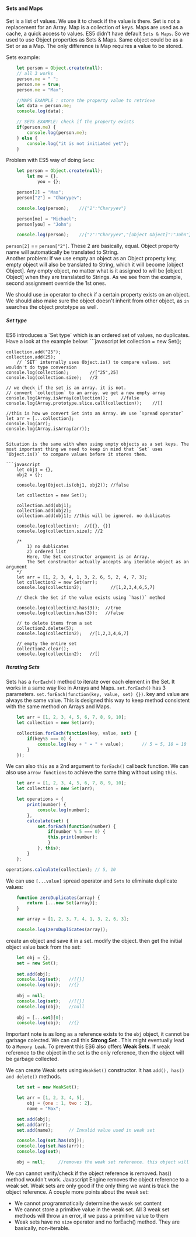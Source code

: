 <h4>Sets and Maps</h4>

Set is a list of values. We use it to check if the value is there. Set is not a replacement for an Array.
Map is a collection of keys. Maps are used as a cache, a quick access to values. ES5 didn't have default `Sets & Maps`. So we used to use Object properties as Sets & Maps. Same object could be as a Set or as a Map. The only difference is Map requires a value to be stored.

Sets example:
```javascript
	let person = Object.create(null);
	// all 3 works
	person.me = " ";
	person.me = true;
	person.me = "Max";

	//MAPS EXAMPLE : store the property value to retrieve
	let data = person.me;
	console.log(data);

	// SETS EXAMPLE: check if the property exists
	if(person.me) {
  		console.log(person.me);
	} else {
  		console.log("it is not initiated yet");
	}
```
Problem with ES5 way of doing `Sets`:
```javascript
	let person = Object.create(null);
		let me = {},
    		you = {};

	person[2] = "Max";
	person["2"] = "Charyyev";

	console.log(person);	//{"2":"Charyyev"}

	person[me] = "Michael";
	person[you] = "John";

	console.log(person);	//{"2":"Charyyev","[object Object]":"John"}
```
`person[2]` == `person["2"]`. These 2 are basically, equal. Object property name will automatically be translated to String. <br>
Another problem: If we use empty an object as an Object property key, empty object will also be translated to String, which it will become [object Object]. Any empty object, no matter what is it assigned to will be [object Object] when they are translated to Strings. As we see from the example, second assignment override the 1st ones.

We should use `in` operator to check if a certain property exists on an object. We should also make sure the object doesn't inherit from other object, as `in` searches the object prototype as well.

<h5>Set type</h5>
ES6 introduces a `Set type` which is an ordered set of values, no duplicates. 
Have a look at the example below:
```javascript
	let collection = new Set();

	collection.add("25");
	collection.add(25);
		// `SET` internally uses Object.is() to compare values. set wouldn't do type conversion
	console.log(collection);		//["25",25]
	console.log(collection.size);	//2

	// we check if the set is an array. it is not.
	// convert `collection` to an array. we get a new empty array
	console.log(Array.isArray(collection));		//false
	console.log(Array.prototype.slice.call(collection));	//[]

	//this is how we convert Set into an Array. We use `spread operator`
	let arr = [...collection];
	console.log(arr);
	console.log(Array.isArray(arr));
```

Situation is the same with when using empty objects as a set keys. The most important thing we need to keep in mind that `Set` uses `Object.is()` to compare values before it stores them.

```javascript
	let obj1 = {},
    obj2 = {};
    
    console.log(Object.is(obj1, obj2)); //false
    
	let collection = new Set();

	collection.add(obj1);
	collection.add(obj2);
	collection.add(obj1); //this will be ignored. no dublicates

	console.log(collection);  //[{}, {}]
	console.log(collection.size); //2

	/*
  		1) no dublicates
  		2) ordered list
  		Here, the Set constructor argument is an Array.
  		The Set constructor actually accepts any iterable object as an argument
	*/
	let arr = [1, 2, 3, 4, 1, 3, 2, 6, 5, 2, 4, 7, 3];
	let collection2 = new Set(arr);
	console.log(collection2);			//[1,2,3,4,6,5,7]

	// Check the Set if the value exists using `has()` method

	console.log(collection2.has(3));  //true
	console.log(collection.has(3));   //false

	// to delete items from a set
	collection2.delete(5);
	console.log(collection2);   //[1,2,3,4,6,7]

	// empty the entire set
	collection2.clear();
	console.log(collection2);   //[]
```

<h5>Iterating Sets</h5>

Sets has a `forEach()` method to iterate over each element in the Set. It works in a same way like in Arrays and Maps. `set.forEach()` has 3 parameters. `set.forEach(function(key, value, set) {})`. key and value are always the same value. This is designed this way to keep method consistent with the same method on Arrays and Maps.

```javascript
	let arr = [1, 2, 3, 4, 5, 6, 7, 8, 9, 10];
	let collection = new Set(arr);

	collection.forEach(function(key, value, set) {
  		if(key%5 === 0) {
    		console.log(key + " = " + value);		// 5 = 5, 10 = 10
  		}
	});
```
We can also `this` as a 2nd argument to `forEach()` callback function. We can also use `arrow functions` to achieve the same thing without using `this`. 

```javascript
	let arr = [1, 2, 3, 4, 5, 6, 7, 8, 9, 10];
	let collection = new Set(arr);

	let operations = {
  		print(number) {
    		console.log(number);
  		},
  		calculate(set) {
    		set.forEach(function(number) {
      			if(number % 5 === 0) {
        		this.print(number);
      			}
    		}, this);
  		}
	};

operations.calculate(collection); // 5, 10
```

We can use `[...value]` spread operator and `Sets` to eliminate duplicate values:

```javascript
	function zeroDuplicates(array) {
  		return [...new Set(array)];
	}

	var array = [1, 2, 3, 7, 4, 1, 3, 2, 6, 3];

	console.log(zeroDuplicates(array));
```

create an object and save it in a set. modify the object. then get the initial object value back from the set:

```javascript
	let obj = {},
    set = new Set();
    
    set.add(obj);
    console.log(set);   //[{}]
    console.log(obj);   //{}
    
    obj = null;
    console.log(set);   //[{}]
    console.log(obj);   //null
    
    obj = [...set][0];
    console.log(obj);   //{}
```
Important note is as long as a reference exists to the `obj` object, it cannot be garbage colected. We can call this <strong>Strong Set</strong> . This might eventually lead to a `Memory Leak`. To prevent this ES6 also offers <strong>Weak Sets</strong>. If weak reference to the object in the set is the only reference, then the object will be garbage collected.<br>

We can create Weak sets using `WeakSet()` constructor. It has `add(), has() and delete()` methods.

```javascript
	let set = new WeakSet();

	let arr = [1, 2, 3, 4, 5],
    	obj = {one : 1, two : 2},
    	name = "Max";

	set.add(obj);
	set.add(arr);
	set.add(name);		// Invalid value used in weak set

	console.log(set.has(obj));
	console.log(set.has(arr));
	console.log(set);

	obj = null;		//removes the weak set reference. this object will be garbage collected
```

We can cannot verify/check if the object reference is removed. has() method wouldn't work. Javascript Engine removes the object reference to a weak set. Weak sets are only good if the only thing we want is track the object reference. A couple more points about the weak set: <br>
- We cannot programmatically determine the weak set content
- We cannot store a primitive value in the weak set. All 3 weak set methods will throw an error, if we pass a primitive value to them
- Weak sets have no `size` operator and no forEach() method. They are basically, non-iterable.

